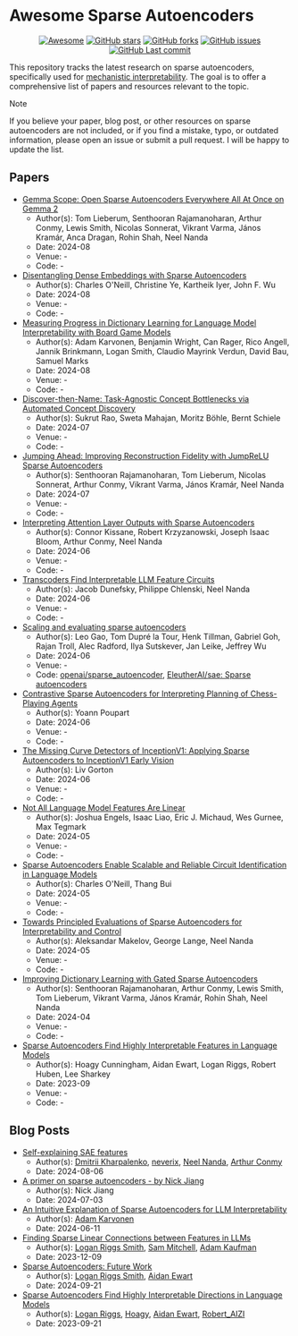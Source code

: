 # Awesome Sparse Autoencoders

<p align="center">
<a href=""> <img src="https://awesome.re/badge-flat.svg" alt="Awesome"></a>
<a href=""> <img src="https://img.shields.io/github/stars/chrisliu298/awesome-sparse-autoencoders?style=flat-square&logo=github" alt="GitHub stars"></a>
<a href=""> <img src="https://img.shields.io/github/forks/chrisliu298/awesome-sparse-autoencoders?style=flat-square&logo=github" alt="GitHub forks"></a>
<a href=""> <img src="https://img.shields.io/github/issues/chrisliu298/awesome-sparse-autoencoders?style=flat-square&logo=github" alt="GitHub issues"></a>
<a href=""> <img src="https://img.shields.io/github/last-commit/chrisliu298/awesome-sparse-autoencoders?style=flat-square&logo=github" alt="GitHub Last commit"></a>
</p>

This repository tracks the latest research on sparse autoencoders, specifically used for [mechanistic interpretability](https://www.neelnanda.io/mechanistic-interpretability/quickstart). The goal is to offer a comprehensive list of papers and resources relevant to the topic.

> [!NOTE]
> If you believe your paper, blog post, or other resources on sparse autoencoders are not included, or if you find a mistake, typo, or outdated information, please open an issue or submit a pull request. I will be happy to update the list.

## Papers

- [Gemma Scope: Open Sparse Autoencoders Everywhere All At Once on Gemma 2](https://arxiv.org/abs/2408.05147)
  - Author(s): Tom Lieberum, Senthooran Rajamanoharan, Arthur Conmy, Lewis Smith, Nicolas Sonnerat, Vikrant Varma, János Kramár, Anca Dragan, Rohin Shah, Neel Nanda
  - Date: 2024-08
  - Venue: -
  - Code: -
- [Disentangling Dense Embeddings with Sparse Autoencoders](https://arxiv.org/abs/2408.00657)
  - Author(s): Charles O'Neill, Christine Ye, Kartheik Iyer, John F. Wu
  - Date: 2024-08
  - Venue: -
  - Code: -
- [Measuring Progress in Dictionary Learning for Language Model Interpretability with Board Game Models](https://arxiv.org/abs/2408.00113)
  - Author(s): Adam Karvonen, Benjamin Wright, Can Rager, Rico Angell, Jannik Brinkmann, Logan Smith, Claudio Mayrink Verdun, David Bau, Samuel Marks
  - Date: 2024-08
  - Venue: -
  - Code: -
- [Discover-then-Name: Task-Agnostic Concept Bottlenecks via Automated Concept Discovery](https://arxiv.org/abs/2407.14499)
  - Author(s): Sukrut Rao, Sweta Mahajan, Moritz Böhle, Bernt Schiele
  - Date: 2024-07
  - Venue: -
  - Code: -
- [Jumping Ahead: Improving Reconstruction Fidelity with JumpReLU Sparse Autoencoders](https://arxiv.org/abs/2407.14435)
  - Author(s): Senthooran Rajamanoharan, Tom Lieberum, Nicolas Sonnerat, Arthur Conmy, Vikrant Varma, János Kramár, Neel Nanda
  - Date: 2024-07
  - Venue: -
  - Code: -
- [Interpreting Attention Layer Outputs with Sparse Autoencoders](https://arxiv.org/abs/2406.17759)
  - Author(s): Connor Kissane, Robert Krzyzanowski, Joseph Isaac Bloom, Arthur Conmy, Neel Nanda
  - Date: 2024-06
  - Venue: -
  - Code: -
- [Transcoders Find Interpretable LLM Feature Circuits](https://arxiv.org/abs/2406.11944)
  - Author(s): Jacob Dunefsky, Philippe Chlenski, Neel Nanda
  - Date: 2024-06
  - Venue: -
  - Code: -
- [Scaling and evaluating sparse autoencoders](https://arxiv.org/abs/2406.04093)
  - Author(s): Leo Gao, Tom Dupré la Tour, Henk Tillman, Gabriel Goh, Rajan Troll, Alec Radford, Ilya Sutskever, Jan Leike, Jeffrey Wu
  - Date: 2024-06
  - Venue: -
  - Code: [openai/sparse\_autoencoder](https://github.com/openai/sparse_autoencoder), [EleutherAI/sae: Sparse autoencoders](https://github.com/EleutherAI/sae)
- [Contrastive Sparse Autoencoders for Interpreting Planning of Chess-Playing Agents](https://arxiv.org/abs/2406.04028)
  - Author(s): Yoann Poupart
  - Date: 2024-06
  - Venue: -
  - Code: -
- [The Missing Curve Detectors of InceptionV1: Applying Sparse Autoencoders to InceptionV1 Early Vision](https://arxiv.org/abs/2406.03662)
  - Author(s): Liv Gorton
  - Date: 2024-06
  - Venue: -
  - Code: -
- [Not All Language Model Features Are Linear](https://arxiv.org/abs/2405.14860)
  - Author(s): Joshua Engels, Isaac Liao, Eric J. Michaud, Wes Gurnee, Max Tegmark
  - Date: 2024-05
  - Venue: -
  - Code: -
- [Sparse Autoencoders Enable Scalable and Reliable Circuit Identification in Language Models](https://arxiv.org/abs/2405.12522)
  - Author(s): Charles O'Neill, Thang Bui
  - Date: 2024-05
  - Venue: -
  - Code: -
- [Towards Principled Evaluations of Sparse Autoencoders for Interpretability and Control](https://arxiv.org/abs/2405.08366)
  - Author(s): Aleksandar Makelov, George Lange, Neel Nanda
  - Date: 2024-05
  - Venue: -
  - Code: -
- [Improving Dictionary Learning with Gated Sparse Autoencoders](https://arxiv.org/abs/2404.16014)
  - Author(s): Senthooran Rajamanoharan, Arthur Conmy, Lewis Smith, Tom Lieberum, Vikrant Varma, János Kramár, Rohin Shah, Neel Nanda
  - Date: 2024-04
  - Venue: -
  - Code: -
- [Sparse Autoencoders Find Highly Interpretable Features in Language Models](https://arxiv.org/abs/2309.08600)
  - Author(s): Hoagy Cunningham, Aidan Ewart, Logan Riggs, Robert Huben, Lee Sharkey
  - Date: 2023-09
  - Venue: -
  - Code: -

## Blog Posts

- [Self-explaining SAE features](https://www.lesswrong.com/posts/8ev6coxChSWcxCDy8/self-explaining-sae-features)
  - Author(s): [Dmitrii Kharpalenko](https://www.lesswrong.com/users/dmitrii-kharlapenko?from=post_header), [neverix](https://www.lesswrong.com/users/neverix?from=post_header), [Neel Nanda](https://www.lesswrong.com/users/neel-nanda-1?from=post_header), [Arthur Conmy](https://www.lesswrong.com/users/arthur-conmy?from=post_header)
  - Date: 2024-08-06
- [A primer on sparse autoencoders - by Nick Jiang](https://nickjiang.substack.com/p/a-primer-on-sparse-autoencoders)
  - Author(s): Nick Jiang
  - Date: 2024-07-03
- [An Intuitive Explanation of Sparse Autoencoders for LLM Interpretability](https://adamkarvonen.github.io/machine_learning/2024/06/11/sae-intuitions.html)
  - Author(s): [Adam Karvonen](https://adamkarvonen.github.io/)
  - Date: 2024-06-11
- [Finding Sparse Linear Connections between Features in LLMs](https://www.alignmentforum.org/posts/7fxusXdkMNmAhkAfc/finding-sparse-linear-connections-between-features-in-llms)
  - Author(s): [Logan Riggs Smith](https://www.alignmentforum.org/users/elriggs), [Sam Mitchell](https://www.alignmentforum.org/users/sam-mitchell), [Adam Kaufman](https://www.alignmentforum.org/users/eccentricity)
  - Date: 2023-12-09
- [Sparse Autoencoders: Future Work](https://www.alignmentforum.org/posts/CkFBMG6A9ytkiXBDM/sparse-autoencoders-future-work)
  - Author(s): [Logan Riggs Smith](https://www.alignmentforum.org/users/elriggs), [Aidan Ewart](https://www.alignmentforum.org/users/aidan-ewart)
  - Date: 2024-09-21
- [Sparse Autoencoders Find Highly Interpretable Directions in Language Models](https://www.lesswrong.com/posts/Qryk6FqjtZk9FHHJR/sparse-autoencoders-find-highly-interpretable-directions-in)
  - Author(s): [Logan Riggs](https://www.lesswrong.com/users/elriggs), [Hoagy](https://www.lesswrong.com/users/hoagy), [Aidan Ewart](https://www.lesswrong.com/users/aidan-ewart), [Robert_AIZI](https://www.lesswrong.com/users/robert_aizi)
  - Date: 2023-09-21
